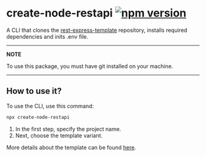 # create-node-restapi [![npm version](https://badge.fury.io/js/create-node-restapi.svg)](https://badge.fury.io/js/create-node-restapi)
A CLI that clones the [rest-express-template](https://github.com/Michal3333/rest-express-template) repository, installs required dependencies and inits .env file.

---
**NOTE**

To use this package, you must have git installed on your machine.

---

## How to use it?
To use the CLI, use this command:

```sh
npx create-node-restapi
```

1. In the first step, specify the project name.
2. Next, choose the template variant.

More details about the template can be found [here](https://github.com/Michal3333/rest-express-template).
